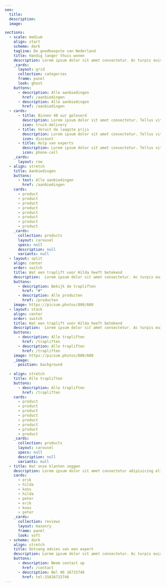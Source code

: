 ```yaml
---
seo:
  title:
  description:
  image:

sections:
  - scale: medium
    align: start
    scheme: dark
    tagline: De goedkoopste van Nederland
    title: Handig langer thuis wonen
    description: Lorem ipsum dolor sit amet consectetur. Ac turpis euismod pellentesque tempor sed augue. Nam tellus id.
    _cards:
      layout: grid
      collection: categories
      frame: panel
      look: ghost
    buttons:
      - description: Alle aanbiedingen
        href: /aanbiedingen
      - description: Alle aanbiedingen
        href: /aanbiedingen
  - cards:
      - title: Binnen 48 uur geleverd
        description: Lorem ipsum dolor sit amet consectetur. Tellus vitae morbi purus amet morbi porta dolor ut. Leo nulla mi.
        icon: truck-delivery
      - title: Veruit de laagste prijs
        description: Lorem ipsum dolor sit amet consectetur. Tellus vitae morbi purus amet morbi porta dolor ut. Leo nulla mi.
        icon: discount
      - title: Hulp van experts
        description: Lorem ipsum dolor sit amet consectetur. Tellus vitae morbi purus amet morbi porta dolor ut. Leo nulla mi.
        icon: phone-call
    _cards:
      layout: row
  - align: stretch
    title: Aanbiedingen
    buttons:
      - text: Alle aanbiedingen
        href: /aanbiedingen
    cards:
      - product
      - product
      - product
      - product
      - product
      - product
      - product
      - product
    _cards:
      collection: products
      layout: carousel
      specs: null
      description: null
      variants: null
  - layout: split
    align: center
    order: switch
    title: Wat een traplift voor Hilda heeft betekend
    description:  Lorem ipsum dolor sit amet consectetur. Ac turpis euismod pellentesque tempor sed augue. Nam tellus id diam suspendisse vulputate. Lorem ipsum dolor sit amet consectetur. Ac turpis euismod pellentesque tempor sed augue. Nam tellus id diam suspendisse vulputate.
    buttons:
      - description: Bekijk de trapliften
        href: "#"
      - description: Alle producten
        href: /producten
    image: https://picsum.photos/800/600
  - layout: stack
    align: center
    order: switch
    title: Wat een traplift voor Hilda heeft betekend
    description:  Lorem ipsum dolor sit amet consectetur. Ac turpis euismod pellentesque tempor sed augue. Nam tellus id diam suspendisse vulputate. Lorem ipsum dolor sit amet consectetur. Ac turpis euismod pellentesque tempor sed augue. Nam tellus id diam suspendisse vulputate.
    buttons:
      - description: Alle trapliften
        href: /trapliften
      - description: Alle trapliften
        href: /trapliften
    image: https://picsum.photos/800/600
    _image:
      position: background
      
  - align: stretch
    title: Alle trapliften
    buttons:
      - description: Alle trapliften
        href: /trapliften 
    cards:
      - product
      - product
      - product
      - product
      - product
      - product
      - product
      - product
    _cards:
      collection: products
      layout: carousel
      specs: null
      description: null
      variants: null
  - title: Wat onze klanten zeggen
    description: Lorem ipsum dolor sit amet consectetur adipisicing elit. Ullam sequi recusandae quos perferendis enim fugiat nulla eos vero laboriosam iusto!
    cards:
      - erik
      - hilda
      - koos
      - hilda
      - peter
      - erik
      - koos
      - peter
    _cards:
      collection: reviews
      layout: masonry
      frame: panel
      look: soft
  - scheme: dark
    align: stretch
    title: Ontvang advies van een expert
    description: Lorem ipsum dolor sit amet consectetur. Ac turpis euismod pellentesque tempor sed augue. Nam tellus id diam suspendisse vulputate.
    buttons:
      - description: Neem contact op
        href: /contact
      - description: Bel 06 16715746
        href: tel:31616715746
---
```


